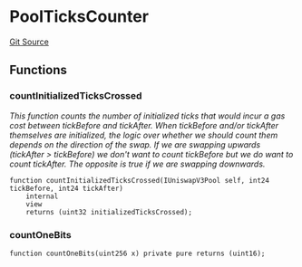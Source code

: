 # PoolTicksCounter
[Git Source](https://github.com/KYRDTeam/ilo-contracts/blob/1de4d92cce6f0722e8736db455733703c706f30f/src/libraries/PoolTicksCounter.sol)


## Functions
### countInitializedTicksCrossed

*This function counts the number of initialized ticks that would incur a gas cost between tickBefore and tickAfter.
When tickBefore and/or tickAfter themselves are initialized, the logic over whether we should count them depends on the
direction of the swap. If we are swapping upwards (tickAfter > tickBefore) we don't want to count tickBefore but we do
want to count tickAfter. The opposite is true if we are swapping downwards.*


```solidity
function countInitializedTicksCrossed(IUniswapV3Pool self, int24 tickBefore, int24 tickAfter)
    internal
    view
    returns (uint32 initializedTicksCrossed);
```

### countOneBits


```solidity
function countOneBits(uint256 x) private pure returns (uint16);
```

